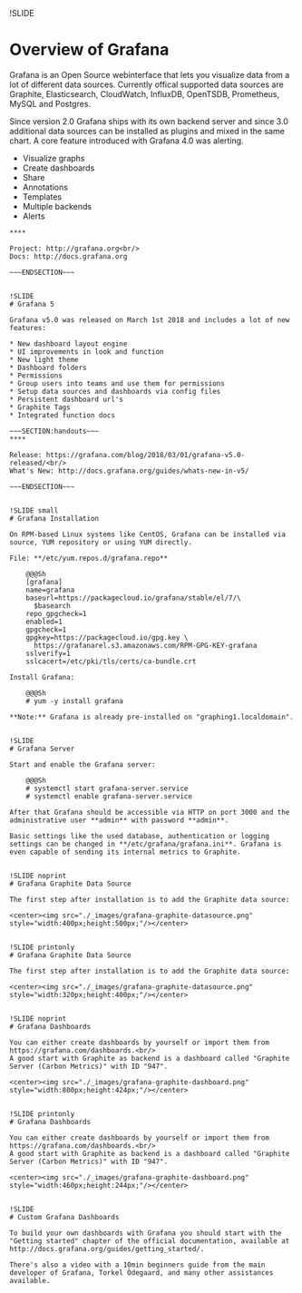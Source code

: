 !SLIDE
# Overview of Grafana

Grafana is an Open Source webinterface that lets you visualize data from a lot of different data sources. Currently offical supported data sources are Graphite, Elasticsearch, CloudWatch, InfluxDB, OpenTSDB, Prometheus, MySQL and Postgres.

Since version 2.0 Grafana ships with its own backend server and since 3.0 additional data sources can be installed as plugins and mixed in the same chart. A core feature introduced with Grafana 4.0 was alerting.

* Visualize graphs
* Create dashboards
* Share
* Annotations
* Templates
* Multiple backends
* Alerts

~~~SECTION:handouts~~~
****

Project: http://grafana.org<br/>
Docs: http://docs.grafana.org

~~~ENDSECTION~~~


!SLIDE
# Grafana 5

Grafana v5.0 was released on March 1st 2018 and includes a lot of new features:

* New dashboard layout engine
* UI improvements in look and function
* New light theme
* Dashboard folders
* Permissions
* Group users into teams and use them for permissions
* Setup data sources and dashboards via config files
* Persistent dashboard url's
* Graphite Tags
* Integrated function docs

~~~SECTION:handouts~~~
****

Release: https://grafana.com/blog/2018/03/01/grafana-v5.0-released/<br/>
What's New: http://docs.grafana.org/guides/whats-new-in-v5/

~~~ENDSECTION~~~


!SLIDE small
# Grafana Installation

On RPM-based Linux systems like CentOS, Grafana can be installed via source, YUM repository or using YUM directly.

File: **/etc/yum.repos.d/grafana.repo**

    @@@Sh
    [grafana]
    name=grafana
    baseurl=https://packagecloud.io/grafana/stable/el/7/\
      $basearch
    repo_gpgcheck=1
    enabled=1
    gpgcheck=1
    gpgkey=https://packagecloud.io/gpg.key \
      https://grafanarel.s3.amazonaws.com/RPM-GPG-KEY-grafana
    sslverify=1
    sslcacert=/etc/pki/tls/certs/ca-bundle.crt

Install Grafana:

    @@@Sh
    # yum -y install grafana

**Note:** Grafana is already pre-installed on "graphing1.localdomain".


!SLIDE
# Grafana Server

Start and enable the Grafana server:

    @@@Sh
    # systemctl start grafana-server.service
    # systemctl enable grafana-server.service

After that Grafana should be accessible via HTTP on port 3000 and the administrative user **admin** with password **admin**.

Basic settings like the used database, authentication or logging settings can be changed in **/etc/grafana/grafana.ini**. Grafana is even capable of sending its internal metrics to Graphite.


!SLIDE noprint
# Grafana Graphite Data Source

The first step after installation is to add the Graphite data source:

<center><img src="./_images/grafana-graphite-datasource.png" style="width:400px;height:500px;"/></center>


!SLIDE printonly
# Grafana Graphite Data Source

The first step after installation is to add the Graphite data source:

<center><img src="./_images/grafana-graphite-datasource.png" style="width:320px;height:400px;"/></center>


!SLIDE noprint
# Grafana Dashboards

You can either create dashboards by yourself or import them from https://grafana.com/dashboards.<br/>
A good start with Graphite as backend is a dashboard called "Graphite Server (Carbon Metrics)" with ID "947".

<center><img src="./_images/grafana-graphite-dashboard.png" style="width:800px;height:424px;"/></center>


!SLIDE printonly
# Grafana Dashboards

You can either create dashboards by yourself or import them from https://grafana.com/dashboards.<br/>
A good start with Graphite as backend is a dashboard called "Graphite Server (Carbon Metrics)" with ID "947".

<center><img src="./_images/grafana-graphite-dashboard.png" style="width:460px;height:244px;"/></center>


!SLIDE
# Custom Grafana Dashboards

To build your own dashboards with Grafana you should start with the "Getting started" chapter of the official documentation, available at http://docs.grafana.org/guides/getting_started/.

There's also a video with a 10min beginners guide from the main developer of Grafana, Torkel Ödegaard, and many other assistances available.
